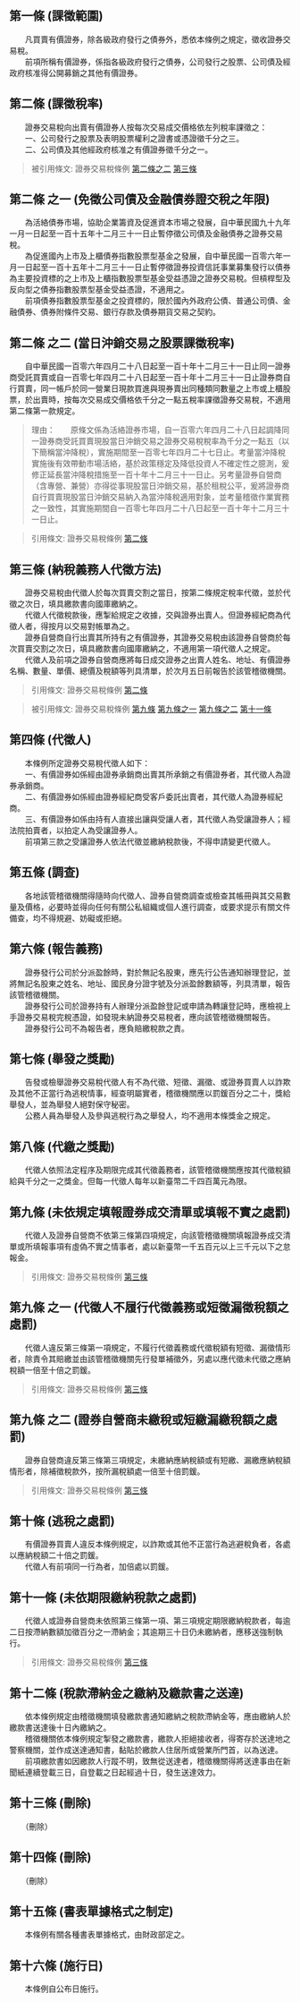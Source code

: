 第一條 (課徵範圍)
-----------------
　　凡買賣有價證券，除各級政府發行之債券外，悉依本條例之規定，徵收證券交易稅。  
　　前項所稱有價證券，係指各級政府發行之債券，公司發行之股票、公司債及經政府核准得公開募銷之其他有價證券。  


第二條 (課徵稅率)
-----------------
　　證券交易稅向出賣有價證券人按每次交易成交價格依左列稅率課徵之：  
　　一、公司發行之股票及表明股票權利之證書或憑證徵千分之三。  
　　二、公司債及其他經政府核准之有價證券徵千分之一。  
> 被引用條文: 證券交易稅條例 [第二條之二](../../財政金融/證券期貨/證券交易稅條例.md#第二條之二) [第三條](../../財政金融/證券期貨/證券交易稅條例.md#第三條-納稅義務人代徵方法)



第二條 之一 (免徵公司債及金融債券證交稅之年限)
----------------------------------------------
　　為活絡債券市場，協助企業籌資及促進資本市場之發展，自中華民國九十九年一月一日起至一百十五年十二月三十一日止暫停徵公司債及金融債券之證券交易稅。  
　　為促進國內上市及上櫃債券指數股票型基金之發展，自中華民國一百零六年一月一日起至一百十五年十二月三十一日止暫停徵證券投資信託事業募集發行以債券為主要投資標的之上市及上櫃指數股票型基金受益憑證之證券交易稅。但槓桿型及反向型之債券指數股票型基金受益憑證，不適用之。  
　　前項債券指數股票型基金之投資標的，限於國內外政府公債、普通公司債、金融債券、債券附條件交易、銀行存款及債券期貨交易之契約。  


第二條 之二 (當日沖銷交易之股票課徵稅率)
----------------------------------------
　　自中華民國一百零六年四月二十八日起至一百十年十二月三十一日止同一證券商受託買賣或自一百零七年四月二十八日起至一百十年十二月三十一日止證券商自行買賣，同一帳戶於同一營業日現款買進與現券賣出同種類同數量之上市或上櫃股票，於出賣時，按每次交易成交價格依千分之一點五稅率課徵證券交易稅，不適用第二條第一款規定。  
> 理由：　　原條文係為活絡證券市場，自一百零六年四月二十八日起調降同一證券商受託買賣現股當日沖銷交易之證券交易稅稅率為千分之一點五（以下簡稱當沖降稅），實施期間至一百零七年四月二十七日止。考量當沖降稅實施後有效帶動市場活絡，基於政策穩定及降低投資人不確定性之臆測，爰修正延長當沖降稅措施至一百十年十二月三十一日止。另考量證券自營商（含專營、兼營）亦得從事現股當日沖銷交易，基於租稅公平，爰將證券商自行買賣現股當日沖銷交易納入為當沖降稅適用對象，並考量稽徵作業實務之一致性，其實施期間自一百零七年四月二十八日起至一百十年十二月三十一日止。

> 引用條文: 證券交易稅條例 [第二條](../../財政金融/證券期貨/證券交易稅條例.md#第二條-課徵稅率)



第三條 (納稅義務人代徵方法)
---------------------------
　　證券交易稅由代徵人於每次買賣交割之當日，按第二條規定稅率代徵，並於代徵之次日，填具繳款書向國庫繳納之。  
　　代徵人代徵稅款後，應掣給規定之收據，交與證券出賣人。但證券經紀商為代徵人者，得按月以交易對帳單為之。  
　　證券自營商自行出賣其所持有之有價證券，其證券交易稅由該證券自營商於每次買賣交割之次日，填具繳款書向國庫繳納之，不適用第一項代徵人之規定。  
　　代徵人及前項之證券自營商應將每日成交證券之出賣人姓名、地址、有價證券名稱、數量、單價、總價及稅額等列具清單，於次月五日前報告於該管稽徵機關。  
> 引用條文: 證券交易稅條例 [第二條](../../財政金融/證券期貨/證券交易稅條例.md#第二條-課徵稅率)

> 被引用條文: 證券交易稅條例 [第九條](../../財政金融/證券期貨/證券交易稅條例.md#第九條-未依規定填報證券成交清單或填報不實之處罰) [第九條之一](../../財政金融/證券期貨/證券交易稅條例.md#第九條之一) [第九條之二](../../財政金融/證券期貨/證券交易稅條例.md#第九條之二) [第十一條](../../財政金融/證券期貨/證券交易稅條例.md#第十一條-未依期限繳納稅款之處罰)



第四條 (代徵人)
---------------
　　本條例所定證券交易稅代徵人如下：  
　　一、有價證券如係經由證券承銷商出賣其所承銷之有價證券者，其代徵人為證券承銷商。  
　　二、有價證券如係經由證券經紀商受客戶委託出賣者，其代徵人為證券經紀商。  
　　三、有價證券如係由持有人直接出讓與受讓人者，其代徵人為受讓證券人；經法院拍賣者，以拍定人為受讓證券人。  
　　前項第三款之受讓證券人依法代徵並繳納稅款後，不得申請變更代徵人。  


第五條 (調查)
-------------
　　各地該管稽徵機關得隨時向代徵人、證券自營商調查或檢查其帳冊與其交易數量及價格，必要時並得向任何有關公私組織或個人進行調查，或要求提示有關文件備查，均不得規避、妨礙或拒絕。  


第六條 (報告義務)
-----------------
　　證券發行公司於分派盈餘時，對於無記名股東，應先行公告通知辦理登記，並將無記名股東之姓名、地址、國民身分證字號及分派盈餘數額等，列具清單，報告該管稽徵機關。  
　　證券發行公司於證券持有人辦理分派盈餘登記或申請為轉讓登記時，應檢視上手證券交易稅完稅憑證，如發現未納證券交易稅者，應向該管稽徵機關報告。  
　　證券發行公司不為報告者，應負賠繳稅款之責。  


第七條 (舉發之獎勵)
-------------------
　　告發或檢舉證券交易稅代徵人有不為代徵、短徵、漏徵、或證券買賣人以詐欺及其他不正當行為逃稅情事，經查明屬實者，稽徵機關應以罰鍰百分之二十，獎給舉發人，並為舉發人絕對保守秘密。  
　　公務人員為舉發人及參與逃稅行為之舉發人，均不適用本條獎金之規定。  


第八條 (代繳之獎勵)
-------------------
　　代徵人依照法定程序及期限完成其代徵義務者，該管稽徵機關應按其代徵稅額給與千分之一之獎金。但每一代徵人每年以新臺幣二千四百萬元為限。  


第九條 (未依規定填報證券成交清單或填報不實之處罰)
-------------------------------------------------
　　代徵人及證券自營商不依第三條第四項規定，向該管稽徵機關填報證券成交清單或所填報事項有虛偽不實之情事者，處以新臺幣一千五百元以上三千元以下之怠報金。  
> 引用條文: 證券交易稅條例 [第三條](../../財政金融/證券期貨/證券交易稅條例.md#第三條-納稅義務人代徵方法)



第九條 之一 (代徵人不履行代徵義務或短徵漏徵稅額之處罰)
------------------------------------------------------
　　代徵人違反第三條第一項規定，不履行代徵義務或代徵稅額有短徵、漏徵情形者，除責令其賠繳並由該管稽徵機關先行發單補徵外，另處以應代徵未代徵之應納稅額一倍至十倍之罰鍰。  
> 引用條文: 證券交易稅條例 [第三條](../../財政金融/證券期貨/證券交易稅條例.md#第三條-納稅義務人代徵方法)



第九條 之二 (證券自營商未繳稅或短繳漏繳稅額之處罰)
--------------------------------------------------
　　證券自營商違反第三條第三項規定，未繳納應納稅額或有短繳、漏繳應納稅額情形者，除補徵稅款外，按所漏稅額處一倍至十倍罰鍰。  
> 引用條文: 證券交易稅條例 [第三條](../../財政金融/證券期貨/證券交易稅條例.md#第三條-納稅義務人代徵方法)



第十條 (逃稅之處罰)
-------------------
　　有價證券買賣人違反本條例規定，以詐欺或其他不正當行為逃避稅負者，各處以應納稅額二十倍之罰鍰。  
　　代徵人有前項同一行為者，加倍處以罰鍰。  


第十一條 (未依期限繳納稅款之處罰)
---------------------------------
　　代徵人或證券自營商未依照第三條第一項、第三項規定期限繳納稅款者，每逾二日按滯納數額加徵百分之一滯納金；其逾期三十日仍未繳納者，應移送強制執行。  
> 引用條文: 證券交易稅條例 [第三條](../../財政金融/證券期貨/證券交易稅條例.md#第三條-納稅義務人代徵方法)



第十二條 (稅款滯納金之繳納及繳款書之送達)
-----------------------------------------
　　依本條例規定由稽徵機關填發繳款書通知繳納之稅款滯納金等，應由繳納人於繳款書送達後十日內繳納之。  
　　稽徵機關依本條例規定掣發之繳款書，繳款人拒絕接收者，得寄存於送達地之警察機關，並作成送達通知書，黏貼於繳款人住居所或營業所門首，以為送達。  
　　前項繳款書如因繳款人行蹤不明，致無從送達者，稽徵機關得將送達事由在新聞紙連續登載三日，自登載之日起經過十日，發生送達效力。  


第十三條 (刪除)
---------------
　　（刪除）  


第十四條 (刪除)
---------------
　　（刪除）  


第十五條 (書表單據格式之制定)
-----------------------------
　　本條例有關各種書表單據格式，由財政部定之。  


第十六條 (施行日)
-----------------
　　本條例自公布日施行。